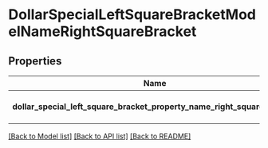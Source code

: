 # DollarSpecialLeftSquareBracketModelNameRightSquareBracket

## Properties
Name | Type | Description | Notes
------------ | ------------- | ------------- | -------------
**dollar_special_left_square_bracket_property_name_right_square_bracket** | **i64** |  | [optional] [default to None]

[[Back to Model list]](../README.md#documentation-for-models) [[Back to API list]](../README.md#documentation-for-api-endpoints) [[Back to README]](../README.md)


